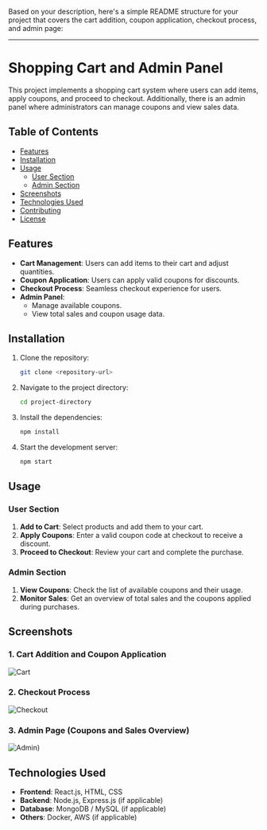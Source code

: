 Based on your description, here's a simple README structure for your project that covers the cart addition, coupon application, checkout process, and admin page:

---

# Shopping Cart and Admin Panel

This project implements a shopping cart system where users can add items, apply coupons, and proceed to checkout. Additionally, there is an admin panel where administrators can manage coupons and view sales data.

## Table of Contents

- [Features](#features)
- [Installation](#installation)
- [Usage](#usage)
  - [User Section](#user-section)
  - [Admin Section](#admin-section)
- [Screenshots](#screenshots)
- [Technologies Used](#technologies-used)
- [Contributing](#contributing)
- [License](#license)

## Features

- **Cart Management**: Users can add items to their cart and adjust quantities.
- **Coupon Application**: Users can apply valid coupons for discounts.
- **Checkout Process**: Seamless checkout experience for users.
- **Admin Panel**: 
  - Manage available coupons.
  - View total sales and coupon usage data.

## Installation

1. Clone the repository:
   ```bash
   git clone <repository-url>
   ```
2. Navigate to the project directory:
   ```bash
   cd project-directory
   ```
3. Install the dependencies:
   ```bash
   npm install
   ```
4. Start the development server:
   ```bash
   npm start
   ```

## Usage

### User Section

1. **Add to Cart**: Select products and add them to your cart.
2. **Apply Coupons**: Enter a valid coupon code at checkout to receive a discount.
3. **Proceed to Checkout**: Review your cart and complete the purchase.

### Admin Section

1. **View Coupons**: Check the list of available coupons and their usage.
2. **Monitor Sales**: Get an overview of total sales and the coupons applied during purchases.

## Screenshots

### 1. Cart Addition and Coupon Application
![Cart](https://github.com/user-attachments/assets/5d7b7497-ac16-49b0-ba03-b4bdc286891d)


### 2. Checkout Process
![Checkout](https://github.com/user-attachments/assets/4db9a9d6-9aff-4a26-9c11-7c027a0468d9)

### 3. Admin Page (Coupons and Sales Overview)
![Admin](https://github.com/user-attachments/assets/68605975-d11e-442f-98b2-68538527a7ca))

## Technologies Used

- **Frontend**: React.js, HTML, CSS
- **Backend**: Node.js, Express.js (if applicable)
- **Database**: MongoDB / MySQL (if applicable)
- **Others**: Docker, AWS (if applicable)

